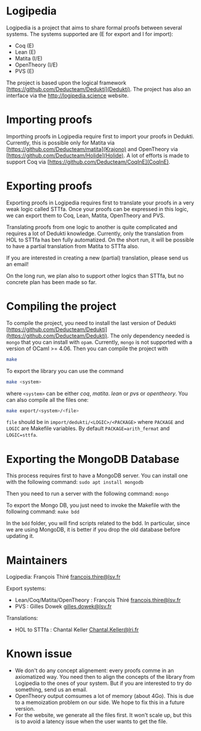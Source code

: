 # Logipedia

Logipedia is a project that aims to share formal proofs between several systems. The systems supported are (E for export and I for import):
- Coq (E)
- Lean (E)
- Matita (I/E)
- OpenTheory (I/E)
- PVS (E)

The project is based upon the logical framework [https://github.com/Deducteam/Dedukti](Dedukti). The project has also an interface via the [http;//logipedia.science](Logipedia) website.

# Importing proofs

Importhing proofs in Logipedia require first to import your proofs in Dedukti. Currently, this is possible only for Matita via [https://github.com/Deducteam/matita](Krajono) and OpenTheory via [https://github.com/Deducteam/Holide](Holide). A lot of efforts is made to support Coq via [https://github.com/Deducteam/CoqInE](CoqInE).

# Exporting proofs

Exporting proofs in Logipedia requires first to translate your proofs in a very weak logic called STTfa. Once your proofs can be expressed in this logic, we can export them to Coq, Lean, Matita, OpenTheory and PVS.

Translating proofs from one logic to another is quite complicated and requires a lot of Dedukti knowledge. Currently, only the translation from HOL to STTfa has ben fully automatized. On the short run, it will be possible to have a partial translation from Matita to STTfa also.

If you are interested in creating a new (partial) translation, please send us an email!

On the long run, we plan also to support other logics than STTfa, but no concrete plan has been made so far.

# Compiling the project

To compile the project, you need to install the last version of Dedukti [https://github.com/Deducteam/Dedukti](https://github.com/Deducteam/Dedukti). The only dependency needed is `mongo` that you can install with `opam`. Currently, `mongo` is not supported with a version of OCaml >= 4.06. Then you can compile the project with

``` bash
make
```

To export the library you can use the command

``` bash
make <system>
```

where `<system>` can be either *coq*, *matita*. *lean* or *pvs* or *opentheory*. You can also compile all the files one:

``` bash
make export/<system>/<file>
```
`file` should be in `import/dedukti/<LOGIC>/<PACKAGE>` where `PACKAGE` and `LOGIC` are Makefile variables. By default `PACKAGE=arith_fermat` and `LOGIC=sttfa`.

# Exporting the MongoDB Database

This process requires first to have a MongoDB server. You can install one with the following command:
`sudo apt install mongodb`

Then you need to run a server with the following command:
`mongo`

To export the Mongo DB, you just need to invoke the Makefile with the following command:
`make bdd`

In the `bdd` folder, you will find scripts related to the bdd. In particular, since we are using MongoDB, it is better if you drop the old database before updating it.

# Maintainers

Logipedia: François Thiré <francois.thire@lsv.fr>

Export systems:
- Lean/Coq/Matita/OpenTheory : François Thiré <francois.thire@lsv.fr>
- PVS : Gilles Dowek <gilles.dowek@lsv.fr>

Translations:
- HOL to STTfa : Chantal Keller <Chantal.Keller@lri.fr>
# Known issue

- We don't do any concept alignement: every proofs comme in an axiomatized way. You need then to align the concepts of the library from Logipedia to the ones of your system. But if you are interested to try do something, send us an email.
- OpenTheory output comsumes a lot of memory (about 4Go). This is due to a memoization problem on our side. We hope to fix this in a future version.
- For the website, we generate all the files first. It won't scale up, but this is to avoid a latency issue when the user wants to get the file.
